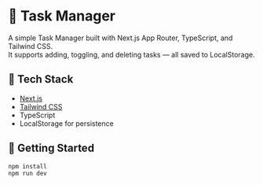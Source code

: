 # 📝 Task Manager

A simple Task Manager built with Next.js App Router, TypeScript, and Tailwind CSS.  
It supports adding, toggling, and deleting tasks — all saved to LocalStorage.

## 🔧 Tech Stack

- [Next.js](https://nextjs.org/)
- [Tailwind CSS](https://tailwindcss.com/)
- TypeScript
- LocalStorage for persistence

## 🚀 Getting Started

```bash
npm install
npm run dev
